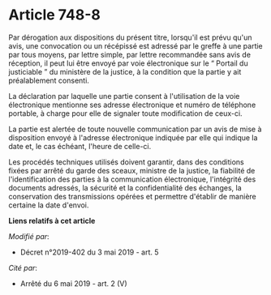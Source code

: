 # Article 748-8

Par dérogation aux dispositions du présent titre, lorsqu'il est prévu qu'un avis, une convocation ou un récépissé est adressé
par le greffe à une partie par tous moyens, par lettre simple, par lettre recommandée sans avis de réception, il peut lui
être envoyé par voie électronique sur le “ Portail du justiciable ” du ministère de la justice, à la condition que la partie
y ait préalablement consenti.

La déclaration par laquelle une partie consent à l'utilisation de la voie électronique mentionne ses adresse électronique et
numéro de téléphone portable, à charge pour elle de signaler toute modification de ceux-ci.

La partie est alertée de toute nouvelle communication par un avis de mise à disposition envoyé à l'adresse électronique
indiquée par elle qui indique la date et, le cas échéant, l'heure de celle-ci.

Les procédés techniques utilisés doivent garantir, dans des conditions fixées par arrêté du garde des sceaux, ministre de la
justice, la fiabilité de l'identification des parties à la communication électronique, l'intégrité des documents adressés, la
sécurité et la confidentialité des échanges, la conservation des transmissions opérées et permettre d'établir de manière
certaine la date d'envoi.

**Liens relatifs à cet article**

_Modifié par_:

  - Décret n°2019-402 du 3 mai 2019 - art. 5

_Cité par_:

  - Arrêté du 6 mai 2019 - art. 2 (V)
